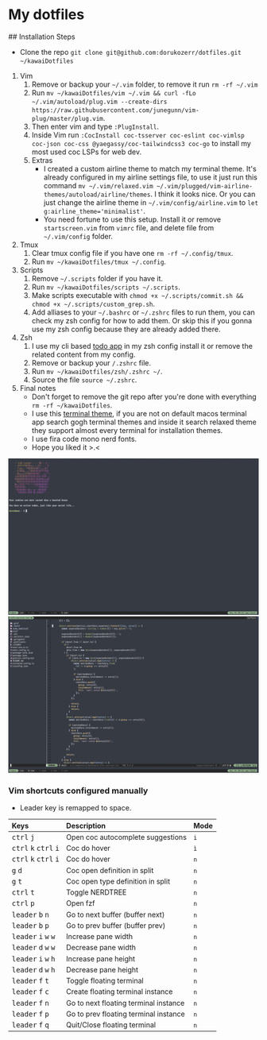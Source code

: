 # My dotfiles

## Installation Steps

-   Clone the repo `git clone git@github.com:dorukozerr/dotfiles.git ~/kawaiDotfiles`

1. Vim
    1. Remove or backup your `~/.vim` folder, to remove it run `rm -rf ~/.vim`
    2. Run `mv ~/kawaiDotfiles/vim ~/.vim && curl -fLo ~/.vim/autoload/plug.vim --create-dirs https://raw.githubusercontent.com/junegunn/vim-plug/master/plug.vim`.
    3. Then enter vim and type `:PlugInstall`.
    4. Inside Vim run `:CocInstall coc-tsserver coc-eslint coc-vimlsp coc-json coc-css @yaegassy/coc-tailwindcss3 coc-go` to install my most used coc LSPs for web dev.
    5. Extras
        - I created a custom airline theme to match my terminal theme. It's already configured in my airline settings file, to use it just run this command `mv ~/.vim/relaxed.vim ~/.vim/plugged/vim-airline-themes/autoload/airline/themes`. I think it looks nice. Or you can just change the airline theme in `~/.vim/config/airline.vim` to `let g:airline_theme='minimalist'`.
        - You need fortune to use this setup. Install it or remove `startscreen.vim` from `vimrc` file, and delete file from `~/.vim/config` folder.
2. Tmux
    1. Clear tmux config file if you have one `rm -rf ~/.config/tmux`.
    2. Run `mv ~/kawaiDotfiles/tmux ~/.config`.
3. Scripts
    1. Remove `~/.scripts` folder if you have it.
    2. Run `mv ~/kawaiDotfiles/scripts ~/.scripts`.
    3. Make scripts executable with `chmod +x ~/.scripts/commit.sh && chmod +x ~/.scripts/custom_grep.sh`.
    4. Add alliases to your `~/.bashrc` or `~/.zshrc` files to run them, you can check my zsh config for how to add them. Or skip this if you gonna use my zsh config because they are already added there.
4. Zsh
    1. I use my cli based [todo app](https://github.com/dorukozerr/todo-app) in my zsh config install it or remove the related content from my config.
    2. Remove or backup your `/.zshrc` file.
    3. Run `mv ~/kawaiDotfiles/zsh/.zshrc ~/`.
    4. Source the file `source ~/.zshrc`.
5. Final notes
    - Don't forget to remove the git repo after you're done with everything `rm -rf ~/kawaiDotfiles`.
    - I use this [terminal theme](https://github.com/lysyi3m/macos-terminal-themes/blob/master/themes/Relaxed.terminal), if you are not on default macos terminal app search gogh terminal themes and inside it search relaxed theme they support almost every terminal for installation themes.
    - I use fira code mono nerd fonts.
    - Hope you liked it >.<

![screenshot](ss-1.png)
![screenshot](ss-2.png)

### Vim shortcuts configured manually

-   Leader key is remapped to space.

| Keys                                                      | Description                           | Mode |
| :-------------------------------------------------------- | :------------------------------------ | :--- |
| <kbd>ctrl</kbd> <kbd>j</kbd>                              | Open coc autocomplete suggestions     | `i`  |
| <kbd>ctrl</kbd> <kbd>k</kbd> <kbd>ctrl</kbd> <kbd>i</kbd> | Coc do hover                          | `ì`  |
| <kbd>ctrl</kbd> <kbd>k</kbd> <kbd>ctrl</kbd> <kbd>i</kbd> | Coc do hover                          | `n`  |
| <kbd>g</kbd> <kbd>d</kbd>                                 | Coc open definition in split          | `n`  |
| <kbd>g</kbd> <kbd>t</kbd>                                 | Coc open type definition in split     | `n`  |
| <kbd>ctrl</kbd> <kbd>t</kbd>                              | Toggle NERDTREE                       | `n`  |
| <kbd>ctrl</kbd> <kbd>p</kbd>                              | Open fzf                              | `n`  |
| <kbd>leader</kbd> <kbd>b</kbd> <kbd>n</kbd>               | Go to next buffer (buffer next)       | `n`  |
| <kbd>leader</kbd> <kbd>b</kbd> <kbd>p</kbd>               | Go to prev buffer (buffer prev)       | `n`  |
| <kbd>leader</kbd> <kbd>i</kbd> <kbd>w</kbd> <kbd>w</kbd>  | Increase pane width                   | `n`  |
| <kbd>leader</kbd> <kbd>d</kbd> <kbd>w</kbd> <kbd>w</kbd>  | Decrease pane width                   | `n`  |
| <kbd>leader</kbd> <kbd>i</kbd> <kbd>w</kbd> <kbd>h</kbd>  | Increase pane height                  | `n`  |
| <kbd>leader</kbd> <kbd>d</kbd> <kbd>w</kbd> <kbd>h</kbd>  | Decrease pane height                  | `n`  |
| <kbd>leader</kbd> <kbd>f</kbd> <kbd>t</kbd>               | Toggle floating terminal              | `n`  |
| <kbd>leader</kbd> <kbd>f</kbd> <kbd>c</kbd>               | Create floating terminal instance     | `n`  |
| <kbd>leader</kbd> <kbd>f</kbd> <kbd>n</kbd>               | Go to next floating terminal instance | `n`  |
| <kbd>leader</kbd> <kbd>f</kbd> <kbd>p</kbd>               | Go to prev floating terminal instance | `n`  |
| <kbd>leader</kbd> <kbd>f</kbd> <kbd>q</kbd>               | Quit/Close floating terminal          | `n`  |
